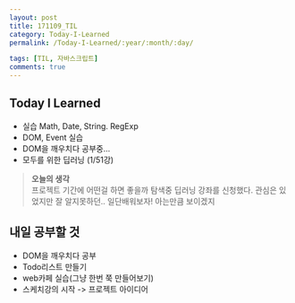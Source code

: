```yaml
---
layout: post
title: 171109_TIL
category: Today-I-Learned
permalink: /Today-I-Learned/:year/:month/:day/

tags: [TIL, 자바스크립트]
comments: true
---
```

## **Today I Learned**
* 실습 Math, Date, String. RegExp
* DOM, Event  실습
* DOM을 깨우치다 공부중...
* 모두를 위한 딥러닝 (1/51강)

>**오늘의 생각**  
프로젝트 기간에 어떤걸 하면 좋을까 탐색중 딥러닝 강좌를 신청했다. 관심은 있었지만 잘 알지못하던.. 일단배워보자! 아는만큼 보이겠지

## **내일 공부할 것**
* DOM을 깨우치다 공부
* Todo리스트 만들기
* web카페 실습(그냥 한번 쭉 만들어보기)
* 스케치강의 시작 -> 프로젝트 아이디어 



